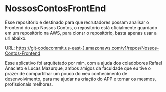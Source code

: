 # NossosContosFrontEnd
Esse repositório é destinado para que recrutadores possam analisar o Frontend do app Nossos Contos, o repositório está oficialmente guardado em um repositório na AWS, para clonar o repositório, basta apenas usar a url abaixo.

URL: https://git-codecommit.us-east-2.amazonaws.com/v1/repos/Nossos-Contos-Frontend

Esse aplicativo foi arquitetado por mim, com a ajuda dos coladobores Rafael Anacleto e Lucas Mazurque, ambos amigos da faculdade que eu tive o prazer de compartilhar um pouco do meu conhecimento de desenvolvimento, para me ajudar na criação do APP e tornar os mesmos, profissionais melhores.
